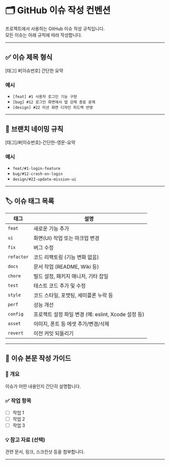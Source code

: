 # 🗂️ GitHub 이슈 작성 컨벤션

프로젝트에서 사용하는 GitHub 이슈 작성 규칙입니다.  
모든 이슈는 아래 규칙에 따라 작성합니다.

---

## ✅ 이슈 제목 형식

[태그] #[이슈번호] 간단한 요약

### 예시

- `[feat] #1 사용자 로그인 기능 구현`  
- `[bug] #12 로그인 화면에서 앱 강제 종료 문제`  
- `[design] #22 미션 화면 디자인 피드백 반영`

---

## 🌿 브랜치 네이밍 규칙

[태그]/#[이슈번호]-간단한-영문-요약

### 예시

- `feat/#1-login-feature`
- `bug/#12-crash-on-login`
- `design/#22-update-mission-ui`

---

## 🏷️ 이슈 태그 목록

| 태그        | 설명                                          |
|-------------|---------------------------------------------|
| `feat`      | 새로운 기능 추가                              |
| `ui`        | 화면(UI) 작업 또는 마크업 변경                |
| `fix`       | 버그 수정                                    |
| `refactor`  | 코드 리팩토링 (기능 변화 없음)                |
| `docs`      | 문서 작업 (README, Wiki 등)                  |
| `chore`     | 빌드 설정, 패키지 매니저, 기타 잡일            |
| `test`      | 테스트 코드 추가 및 수정                     |
| `style`     | 코드 스타일, 포맷팅, 세미콜론 누락 등          |
| `perf`      | 성능 개선                                    |
| `config`    | 프로젝트 설정 파일 변경 (예: eslint, Xcode 설정 등) |
| `asset`     | 이미지, 폰트 등 에셋 추가/변경/삭제            |
| `revert`    | 이전 커밋 되돌리기                           |

---

## 🧾 이슈 본문 작성 가이드

### 📝 개요  
이슈가 어떤 내용인지 간단히 설명합니다.

### ✅ 작업 항목  
- [ ] 작업 1  
- [ ] 작업 2  
- [ ] 작업 3  

### 💡 참고 자료 (선택)  
관련 문서, 링크, 스크린샷 등을 첨부합니다.

---
